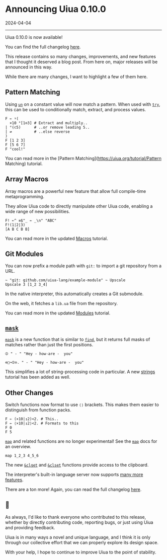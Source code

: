 # Announcing Uiua 0.10.0

2024-04-04

---

Uiua 0.10.0 is now available!

You can find the full changelog [here](https://uiua.org/docs/changelog#0.10.0---2024-04-04).

This release contains so many changes, improvements, and new features that I thought it deserved a blog post.
From here on, major releases will be announced in this way.

While there are many changes, I want to highlight a few of them here.

## Pattern Matching

Using [`un`](https://uiua.org/docs/un) on a constant value will now match a pattern. When used with [`try`](https://uiua.org/docs/try), this can be used to conditionally match, extract, and process values.

```uiua
F ← ⍣(
  ×10 °[1⊙3] # Extract and multiply..
| °(⊂5)      # ..or remove leading 5..
| ⇌          # ..else reverse
)
F [1 2 3]
F [5 6 7]
F "cool!"
```
You can read more in the [Pattern Matching](https://uiua.org/tutorial/Pattern Matching) tutorial.

## Array Macros

Array macros are a powerful new feature that allow full compile-time metaprogramming.

They allow Uiua code to directly manipulate other Uiua code, enabling a wide range of new possibilities.

```uiua
F! ←^ ≡$"_ ← _\n" "ABC"
F!(1|2|3)
[A B C B B]
```

You can read more in the updated [Macros](https://uiua.org/tutorial/Macros) tutorial.

## Git Modules

You can now prefix a module path with `git:` to import a git repository from a URL.
```uiua
~ "git: github.com/uiua-lang/example-module" ~ Upscale
Upscale 3 [1_2 3_4]
```
In the native interpreter, this automatically creates a Git submodule.

On the web, it fetches a `lib.ua` file from the repository.

You can read more in the updated [Modules](https://uiua.org/tutorial/Modules) tutorial.

## [`mask`](https://uiua.org/docs/mask)

[`mask`](https://uiua.org/docs/mask) is a new function that is similar to [`find`](https://uiua.org/docs/find), but it returns full masks of matches rather than just the first positions.

```uiua
⦷ " - " "Hey - how-are -  you"
```
```uiua
⊜□¬⦷⊙. " - " "Hey - how-are -  you"
```

This simplifies a lot of string-processing code in particular. A new [strings](https://uiua.org/tutorial/strings) tutorial has been added as well.

## Other Changes

Switch functions now format to use `⟨⟩` brackets. This makes them easier to distinguish from function packs.
```uiua
F ← (×10|↥2)<2. # This..
F ← ⟨×10|↥2⟩<2. # Formats to this
F 0
F 5
```

[`map`](https://uiua.org/docs/map) and related functions are no longer experimental! See the [`map`](https://uiua.org/docs/map) docs for an overview.
```uiua
map 1_2_3 4_5_6
```

The new [`&clget`](https://uiua.org/docs/&clget) and [`&clset`](https://uiua.org/docs/&clset) functions provide access to the clipboard.

The interpreter's built-in language server now supports [many more features](https://marketplace.visualstudio.com/items?itemName=uiua-lang.uiua-vscode).

There are a ton more! Again, you can read the full changelog [here](https://uiua.org/docs/changelog#0.10.0---2024-04-04).

## 💖

As always, I'd like to thank everyone who contributed to this release, whether by directly contributing code, reporting bugs, or just using Uiua and providing feedback.

Uiua is in many ways a novel and unique language, and I think it is only through our collective effort that we can properly explore its design space.

With your help, I hope to continue to improve Uiua to the point of stability.